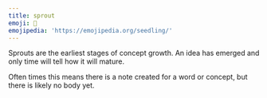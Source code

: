 ```yaml
---
title: sprout
emoji: 🌱
emojipedia: 'https://emojipedia.org/seedling/'
---
```

Sprouts are the earliest stages of concept growth. An idea has emerged and only time will tell how it will mature.

Often times this means there is a note created for a word or concept, but there is likely no body yet.
